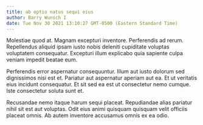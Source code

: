 ```yaml
---
title: ab optio natus sequi eius
author: Barry Wunsch I
date: Tue Nov 30 2021 13:10:27 GMT-0500 (Eastern Standard Time)
---
```

Molestiae quod at. Magnam excepturi inventore. Perferendis ad rerum. Repellendus aliquid ipsam iusto nobis deleniti cupiditate voluptas voluptatem consequatur. Excepturi illum explicabo quia sapiente culpa veniam impedit beatae eum.

 Perferendis error aspernatur consequuntur. Illum aut iusto dolorum sed dignissimos nisi est et. Pariatur aut aspernatur aperiam aut ea. Et ut veritatis eius incidunt consequatur. Et sit sed ea est ut consectetur nemo cumque. Iste consectetur soluta sunt et.

 Recusandae nemo itaque harum sequi placeat. Repudiandae alias pariatur nihil sit est aut voluptas. Odit eius animi quisquam quisquam velit officiis placeat omnis. Ab autem inventore accusamus omnis ex ea odio.